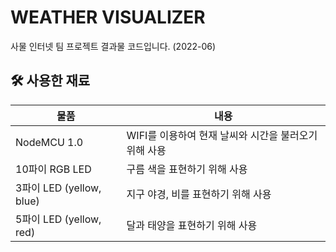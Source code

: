 # WEATHER VISUALIZER

사물 인터넷 팀 프로젝트 결과물 코드입니다. (2022-06)


## 🛠 사용한 재료
| 물품 | 내용 |
| -- | -- |
| NodeMCU 1.0 | WIFI를 이용하여 현재 날씨와 시간을 불러오기 위해 사용 |
| 10파이 RGB LED | 구름 색을 표현하기 위해 사용 |
| 3파이 LED (yellow, blue) | 지구 야경, 비를 표현하기 위해 사용 |
| 5파이 LED (yellow, red) | 달과 태양을 표현하기 위해 사용 |
